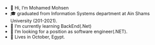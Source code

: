 - 👋 Hi, I’m Mohamed Mohsen
- 🎓 graduated from Information Systems department at Ain Shams University (201-2021).
- 🌱 I’m currently learning BackEnd(.Net)
- 🤔 I’m looking for a position as software engineer(.NET).
- 📌 Lives in October, Egypt.


<!---
MoMohsen97/MoMohsen97 is a ✨ special ✨ repository because its `README.md` (this file) appears on your GitHub profile.
You can click the Preview link to take a look at your changes.
--->
